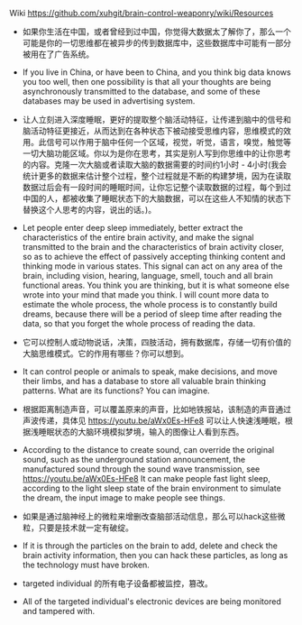 Wiki
https://github.com/xuhgit/brain-control-weaponry/wiki/Resources



* 如果你生活在中国，或者曾经到过中国，你觉得大数据太了解你了，那么一个可能是你的一切思维都在被异步的传到数据库中，这些数据库中可能有一部分被用在了广告系统。
* If you live in China, or have been to China, and you think big data knows you too well, then one possibility is that all your thoughts are being asynchronously transmitted to the database, and some of these databases may be used in advertising system.

* 让人立刻进入深度睡眠，更好的提取整个脑活动特征，让传递到脑中的信号和脑活动特征更接近，从而达到在各种状态下被动接受思维内容，思维模式的效用。此信号可以作用于脑中任何一个区域，视觉，听觉，语言，嗅觉，触觉等一切大脑功能区域。你以为是你在思考，其实是别人写到你思维中的让你思考的内容。克隆一次大脑或者读取大脑的数据需要的时间约1小时 - 4小时(我会统计更多的数据来估计整个过程，整个过程就是不断的构建梦境，因为在读取数据过后会有一段时间的睡眠时间，让你忘记整个读取数据的过程，每个到过中国的人，都被收集了睡眠状态下的大脑数据，可以在这些人不知情的状态下替换这个人思考的内容，说出的话。)。
* Let people enter deep sleep immediately, better extract the characteristics of the entire brain activity, and make the signal transmitted to the brain and the characteristics of brain activity closer, so as to achieve the effect of passively accepting thinking content and thinking mode in various states. This signal can act on any area of the brain, including vision, hearing, language, smell, touch and all brain functional areas. You think you are thinking, but it is what someone else wrote into your mind that made you think. I will count more data to estimate the whole process, the whole process is to constantly build dreams, because there will be a period of sleep time after reading the data, so that you forget the whole process of reading the data.

* 它可以控制人或动物说话，决策，四肢活动，拥有数据库，存储一切有价值的大脑思维模式。它的作用有哪些？你可以想到。
* It can control people or animals to speak, make decisions, and move their limbs, and has a database to store all valuable brain thinking patterns. What are its functions? You can imagine.

* 根据距离制造声音，可以覆盖原来的声音，比如地铁报站，该制造的声音通过声波传递，具体见 https://youtu.be/aWx0Es-HFe8 可以让人快速浅睡眠，根据浅睡眠状态的大脑环境模拟梦境，输入的图像让人看到东西。
* According to the distance to create sound, can override the original sound, such as the underground station announcement, the manufactured sound through the sound wave transmission, see https://youtu.be/aWx0Es-HFe8  It can make people fast light sleep, according to the light sleep state of the brain environment to simulate the dream, the input image to make people see things.

* 如果是通过脑神经上的微粒来增删改查脑部活动信息，那么可以hack这些微粒，只要是技术就一定有破绽。
* If it is through the particles on the brain to add, delete and check the brain activity information, then you can hack these particles, as long as the technology must have broken.

* targeted individual 的所有电子设备都被监控，篡改。
* All of the targeted individual's electronic devices are being monitored and tampered with.
